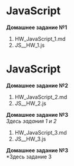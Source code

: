 # **JavaScript**

**Домашнее задание №1**  
1. HW_JavaScript_1.md 
2. JS__HW_1.js  

# **JavaScript**

**Домашнее задание №2**  
1. HW_JavaScript_2.md 
2. JS__HW_2.js  

**Домашнее задание №3**  
*Здесь задания 1 и 2*  
1. HW_JavaScript_3.md 
2. JS__HW_3.js

**Домашнее задание №3**  
*Здесь задание 3
